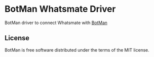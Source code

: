 # BotMan Whatsmate Driver

BotMan driver to connect Whatsmate with [BotMan](https://github.com/botman/botman)

## License

BotMan is free software distributed under the terms of the MIT license.
 
